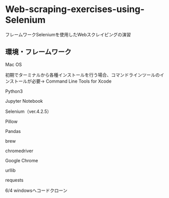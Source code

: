 # Web-scraping-exercises-using-Selenium
フレームワークSeleniumを使用したWebスクレイピングの演習
## 環境・フレームワーク
Mac OS

初期でターミナルから各種インストールを行う場合、コマンドラインツールのインストールが必要→ 
Command Line Tools for Xcode

Python3

Jupyter Notebook

Selenium（ver.4.2.5）

Pillow

Pandas

brew

chromedriver

Google Chrome

urllib

requests

6/4 windowsへコードクローン
